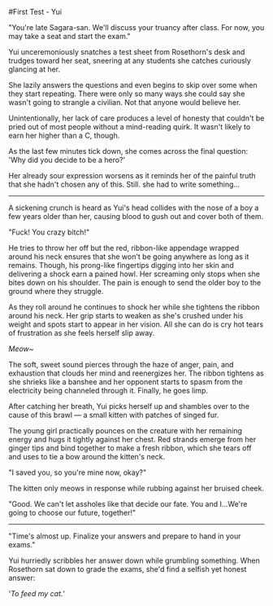 #First Test - Yui

"You're late Sagara-san. We'll discuss your truancy after class. For now, you may take a seat and start the exam."

Yui unceremoniously snatches a test sheet from Rosethorn's desk and trudges toward her seat, sneering at any students she catches curiously glancing at her.

She lazily answers the questions and even begins to skip over some when they start repeating. There were only so many ways she could say she wasn't going to strangle a civilian. Not that anyone would believe her.

Unintentionally, her lack of care produces a level of honesty that couldn't be pried out of most people without a mind-reading quirk. It wasn't likely to earn her higher than a C, though.

As the last few minutes tick down, she comes across the final question: 'Why did you decide to be a hero?'

Her already sour expression worsens as it reminds her of the painful truth that she hadn't chosen any of this. Still. she had to write something...

---

A sickening crunch is heard as Yui's head collides with the nose of a boy a few years older than her, causing blood to gush out and cover both of them.

"Fuck! You crazy bitch!"

He tries to throw her off but the red, ribbon-like appendage wrapped around his neck ensures that she won't be going anywhere as long as it remains. Though, his prong-like fingertips digging into her skin and delivering a shock earn a pained howl. Her screaming only stops when she bites down on his shoulder. The pain is enough to send the older boy to the ground where they struggle.

As they roll around he continues to shock her while she tightens the ribbon around his neck. Her grip starts to weaken as she's crushed under his weight and spots start to appear in her vision. All she can do is cry hot tears of frustration as she feels herself slip away.

*Meow*~

The soft, sweet sound pierces through the haze of anger, pain, and exhaustion that clouds her mind and reenergizes her. The ribbon tightens as she shrieks like a banshee and her opponent starts to spasm from the electricity being channeled through it. Finally, he goes limp.

After catching her breath, Yui picks herself up and shambles over to the cause of this brawl — a small kitten with patches of singed fur.

The young girl practically pounces on the creature with her remaining energy and hugs it tightly against her chest.  Red strands emerge from her ginger tips and bind together to make a fresh ribbon, which she tears off and uses to tie a bow around the kitten's neck.

"I saved you, so you're mine now, okay?"

The kitten only meows in response while rubbing against her bruised cheek.

"Good. We can't let assholes like that decide our fate. You and I...We're going to choose our future, together!"

---

"Time's almost up. Finalize your answers and prepare to hand in your exams."

Yui hurriedly scribbles her answer down while grumbling something. When Rosethorn sat down to grade the exams, she'd find a selfish yet honest answer:

'*To feed my cat.*'